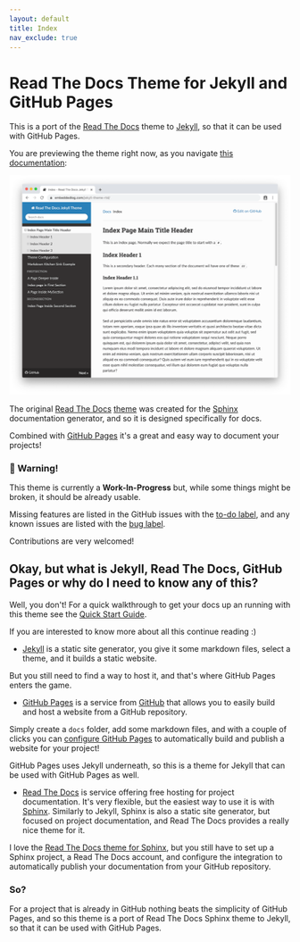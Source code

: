```yaml
---
layout: default
title: Index
nav_exclude: true
---
```


# Read The Docs Theme for Jekyll and GitHub Pages

This is a port of the
[Read The Docs](https://sphinx-rtd-theme.readthedocs.io) theme to
[Jekyll](https://jekyllrb.com/), so that it can be used with GitHub Pages.

You are previewing the theme right now, as you navigate
[this documentation](https://carlosperate.github.io/jekyll-theme-rtd):

![screenshot](assets/img/screenshot.png)

The original [Read The Docs](https://readthedocs.org)
[theme]((https://sphinx-rtd-theme.readthedocs.io)) was created for the
[Sphinx](https://www.sphinx-doc.org/) documentation generator, and so it is
designed specifically for docs.

Combined with [GitHub Pages](https://pages.github.com) it's a great and easy
way to document your projects!

### 🚧 Warning!

This theme is currently a **Work-In-Progress** but, while some things might be
broken, it should be already usable.

Missing features are listed in the GitHub issues with the
[to-do label](https://github.com/carlosperate/jekyll-theme-rtd/issues?q=is%3Aissue+is%3Aopen+label%3Ato-do),
and any known issues are listed with the
[bug label](https://github.com/carlosperate/jekyll-theme-rtd/issues?q=is%3Aissue+is%3Aopen+label%3Abug).

Contributions are very welcomed!


## Okay, but what is Jekyll, Read The Docs, GitHub Pages or why do I need to know any of this?

Well, you don't! For a quick walkthrough to get your docs up an running with
this theme see the [Quick Start Guide](quickstart.html).

If you are interested to know more about all this continue reading :)

- [Jekyll](https://jekyllrb.com/) is a static site generator, you give it some
markdown files, select a theme, and it builds a static website.

But you still need to find a way to host it, and that's where GitHub Pages
enters the game.

- [GitHub Pages](https://pages.github.com) is a service from
[GitHub](https://github.com) that allows you to easily build and host a website
from a GitHub repository.

Simply create a `docs` folder, add some markdown files, and with a couple of
clicks you can
[configure GitHub Pages](https://help.github.com/en/github/working-with-github-pages/configuring-a-publishing-source-for-your-github-pages-site)
to automatically build and publish a website for your project!

GitHub Pages uses Jekyll underneath, so this is a theme for Jekyll that can be
used with GitHub Pages as well.

- [Read The Docs](https://readthedocs.org/) is service offering free hosting
for project documentation. It's very flexible, but the easiest way to use
it is with [Sphinx](https://www.sphinx-doc.org/). Similarly to Jekyll, Sphinx
is also a static site generator, but focused on project documentation, and Read
The Docs provides a really nice theme for it.

I love the
[Read The Docs theme for Sphinx](https://sphinx-rtd-theme.readthedocs.io), but
you still have to set up a Sphinx project, a Read The Docs account, and
configure the integration to automatically publish your documentation from
your GitHub repository.

### So?

For a project that is already in GitHub nothing beats the simplicity of GitHub
Pages, and so this theme is a port of Read The Docs Sphinx theme to Jekyll, so
that it can be used with GitHub Pages.
